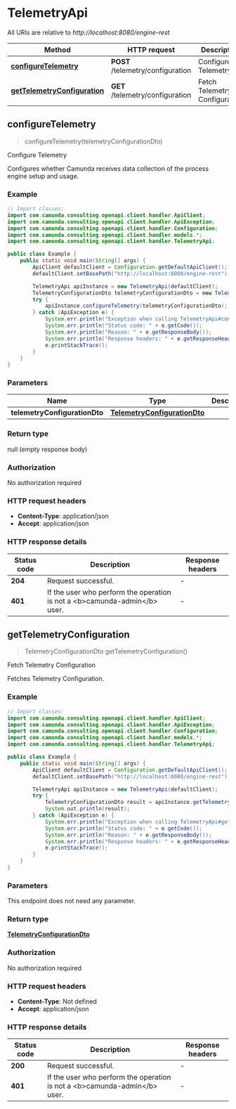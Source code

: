 # TelemetryApi

All URIs are relative to *http://localhost:8080/engine-rest*

Method | HTTP request | Description
------------- | ------------- | -------------
[**configureTelemetry**](TelemetryApi.md#configureTelemetry) | **POST** /telemetry/configuration | Configure Telemetry
[**getTelemetryConfiguration**](TelemetryApi.md#getTelemetryConfiguration) | **GET** /telemetry/configuration | Fetch Telemetry Configuration



## configureTelemetry

> configureTelemetry(telemetryConfigurationDto)

Configure Telemetry

Configures whether Camunda receives data collection of the process engine setup and usage.

### Example

```java
// Import classes:
import com.camunda.consulting.openapi.client.handler.ApiClient;
import com.camunda.consulting.openapi.client.handler.ApiException;
import com.camunda.consulting.openapi.client.handler.Configuration;
import com.camunda.consulting.openapi.client.handler.models.*;
import com.camunda.consulting.openapi.client.handler.TelemetryApi;

public class Example {
    public static void main(String[] args) {
        ApiClient defaultClient = Configuration.getDefaultApiClient();
        defaultClient.setBasePath("http://localhost:8080/engine-rest");

        TelemetryApi apiInstance = new TelemetryApi(defaultClient);
        TelemetryConfigurationDto telemetryConfigurationDto = new TelemetryConfigurationDto(); // TelemetryConfigurationDto | 
        try {
            apiInstance.configureTelemetry(telemetryConfigurationDto);
        } catch (ApiException e) {
            System.err.println("Exception when calling TelemetryApi#configureTelemetry");
            System.err.println("Status code: " + e.getCode());
            System.err.println("Reason: " + e.getResponseBody());
            System.err.println("Response headers: " + e.getResponseHeaders());
            e.printStackTrace();
        }
    }
}
```

### Parameters


Name | Type | Description  | Notes
------------- | ------------- | ------------- | -------------
 **telemetryConfigurationDto** | [**TelemetryConfigurationDto**](TelemetryConfigurationDto.md)|  | [optional]

### Return type

null (empty response body)

### Authorization

No authorization required

### HTTP request headers

- **Content-Type**: application/json
- **Accept**: application/json


### HTTP response details
| Status code | Description | Response headers |
|-------------|-------------|------------------|
| **204** | Request successful. |  -  |
| **401** | If the user who perform the operation is not a &lt;b&gt;camunda-admin&lt;/b&gt; user. |  -  |


## getTelemetryConfiguration

> TelemetryConfigurationDto getTelemetryConfiguration()

Fetch Telemetry Configuration

Fetches Telemetry Configuration.

### Example

```java
// Import classes:
import com.camunda.consulting.openapi.client.handler.ApiClient;
import com.camunda.consulting.openapi.client.handler.ApiException;
import com.camunda.consulting.openapi.client.handler.Configuration;
import com.camunda.consulting.openapi.client.handler.models.*;
import com.camunda.consulting.openapi.client.handler.TelemetryApi;

public class Example {
    public static void main(String[] args) {
        ApiClient defaultClient = Configuration.getDefaultApiClient();
        defaultClient.setBasePath("http://localhost:8080/engine-rest");

        TelemetryApi apiInstance = new TelemetryApi(defaultClient);
        try {
            TelemetryConfigurationDto result = apiInstance.getTelemetryConfiguration();
            System.out.println(result);
        } catch (ApiException e) {
            System.err.println("Exception when calling TelemetryApi#getTelemetryConfiguration");
            System.err.println("Status code: " + e.getCode());
            System.err.println("Reason: " + e.getResponseBody());
            System.err.println("Response headers: " + e.getResponseHeaders());
            e.printStackTrace();
        }
    }
}
```

### Parameters

This endpoint does not need any parameter.

### Return type

[**TelemetryConfigurationDto**](TelemetryConfigurationDto.md)

### Authorization

No authorization required

### HTTP request headers

- **Content-Type**: Not defined
- **Accept**: application/json


### HTTP response details
| Status code | Description | Response headers |
|-------------|-------------|------------------|
| **200** | Request successful. |  -  |
| **401** | If the user who perform the operation is not a &lt;b&gt;camunda-admin&lt;/b&gt; user. |  -  |

